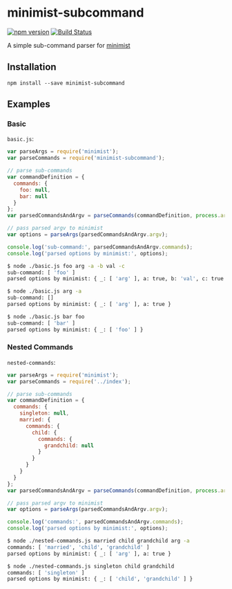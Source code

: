 # minimist-subcommand

[![npm version](https://badge.fury.io/js/minimist-subcommand.svg)](http://badge.fury.io/js/minimist-subcommand)
[![Build Status](https://travis-ci.org/kjirou/minimist-subcommand.svg?branch=master)](https://travis-ci.org/kjirou/minimist-subcommand)

A simple sub-command parser for [minimist](https://www.npmjs.com/package/minimist)


## Installation

```
npm install --save minimist-subcommand
```


## Examples

### Basic

`basic.js`:

```js
var parseArgs = require('minimist');
var parseCommands = require('minimist-subcommand');

// parse sub-commands
var commandDefinition = {
  commands: {
    foo: null,
    bar: null
  }
};
var parsedCommandsAndArgv = parseCommands(commandDefinition, process.argv.slice(2));

// pass parsed argv to minimist
var options = parseArgs(parsedCommandsAndArgv.argv);

console.log('sub-command:', parsedCommandsAndArgv.commands);
console.log('parsed options by minimist:', options);
```

```bash
$ node ./basic.js foo arg -a -b val -c
sub-command: [ 'foo' ]
parsed options by minimist: { _: [ 'arg' ], a: true, b: 'val', c: true }
```

```bash
$ node ./basic.js arg -a
sub-command: []
parsed options by minimist: { _: [ 'arg' ], a: true }
```

```bash
$ node ./basic.js bar foo
sub-command: [ 'bar' ]
parsed options by minimist: { _: [ 'foo' ] }
```

### Nested Commands

`nested-commands`:

```js
var parseArgs = require('minimist');
var parseCommands = require('../index');

// parse sub-commands
var commandDefinition = {
  commands: {
    singleton: null,
    married: {
      commands: {
        child: {
          commands: {
            grandchild: null
          }
        }
      }
    }
  }
};
var parsedCommandsAndArgv = parseCommands(commandDefinition, process.argv.slice(2));

// pass parsed argv to minimist
var options = parseArgs(parsedCommandsAndArgv.argv);

console.log('commands:', parsedCommandsAndArgv.commands);
console.log('parsed options by minimist:', options);
```

```bash
$ node ./nested-commands.js married child grandchild arg -a
commands: [ 'married', 'child', 'grandchild' ]
parsed options by minimist: { _: [ 'arg' ], a: true }
```

```bash
$ node ./nested-commands.js singleton child grandchild
commands: [ 'singleton' ]
parsed options by minimist: { _: [ 'child', 'grandchild' ] }
```
